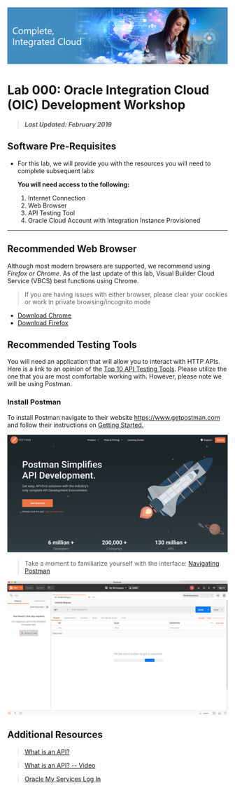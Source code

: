 <img class="float-right" src="images/j2c-logo.png">

#  **Lab 000: Oracle Integration Cloud (OIC) Development Workshop** 

> ***Last Updated: February 2019***

## **Software Pre-Requisites**
* For this lab, we will provide you with the resources you will need to complete subsequent labs

    **You will need access to the following:**

    1. Internet Connection
    2. Web Browser
    3. API Testing Tool
    4. Oracle Cloud Account with Integration Instance Provisioned

---

## **Recommended Web Browser**
Although most modern browsers are supported, we recommend using *Firefox or Chrome*. As of the last update of this lab, Visual Builder Cloud Service (VBCS) best functions using Chrome.  
>If you are having issues with either browser, please clear your cookies or work in private browsing/incognito mode

- [Download Chrome](https://www.google.com/chrome/)  
- [Download Firefox](https://www.mozilla.org/firefox)

## **Recommended Testing Tools**
You will need an application that will allow you to interact with HTTP APIs.  
Here is a link to an opinion of the [Top 10 API Testing Tools](https://medium.com/@alicealdaine/top-10-api-testing-tools-rest-soap-services-5395cb03cfa9). Please utilize the one that you are most comfortable working with. However, please note we will be using Postman.

### **Install Postman**

To install Postman navigate to their website <https://www.getpostman.com> and follow their instructions on [Getting Started.](https://learning.getpostman.com/getting-started/)

![](images/studentguide/postmanImage01.png)

 > Take a moment to familiarize yourself with the interface: [Navigating Postman](https://learning.getpostman.com/docs/postman/launching_postman/navigating_postman)

![](images/studentguide/postmanImage02.png)

## **Additional Resources**
 > [What is an API?](https://www.google.com/search?q=what%27s+an+api&spell=1&sa=X&ved=0ahUKEwj2v7yA7KLgAhXdFzQIHazAADsQBQgpKAA&biw=1440&bih=798&dpr=2)

 > [What is an API? -- Video](https://youtu.be/IAFN2UzN784)

 > [Oracle My Services Log In](https://cloud.oracle.com/en_US/sign-in)